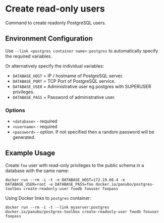 # Create read-only users

Command to create readonly PostgreSQL users.

## Environment Configuration

Use `--link <postgres container name>:postgres` to automatically specify the required variables.

Or alternatively specify the individual variables:

- `DATABASE_HOST` = IP / hostname of PostgreSQL server.
- `DATABASE_PORT` = TCP Port of PostgreSQL service.
- `DATABASE_USER` = Administrative user eg postgres with SUPERUSER privileges.
- `DATABASE_PASS` = Password of administrative user.

### Options

- `<database>` - required
- `<username>` - required
- `<password>` - option. If not specified then a random password will be generated.

## Example Usage

Create `foo` user with read-only privileges to the public schema in a database with the same name:

```docker run --rm -i -t -e DATABASE_HOST=172.19.66.4 -e DATABASE_USER=root -e DATABASE_PASS=foo docker.io/panubo/postgres-toolbox create-readonly-user foodb foouser foopass```

Using Docker links to `postgres` container:

```docker run --rm -i -t --link myserver:postgres docker.io/panubo/postgres-toolbox create-readonly-user foodb foouser foopass```
